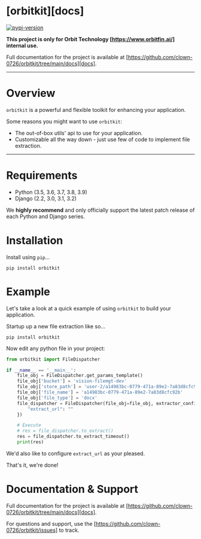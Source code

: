 # [orbitkit][docs]

[![pypi-version]][pypi]

**This project is only for Orbit Technology [https://www.orbitfin.ai/] internal use.**

Full documentation for the project is available at [https://github.com/clown-0726/orbitkit/tree/main/docs][docs].

---

# Overview

`orbitkit` is a powerful and flexible toolkit for enhancing your application.

Some reasons you might want to use `orbitkit`:

* The out-of-box utils' api to use for your application.
* Customizable all the way down - just use few of code to implement file extraction.

----

# Requirements

* Python (3.5, 3.6, 3.7, 3.8, 3.9)
* Django (2.2, 3.0, 3.1, 3.2)

We **highly recommend** and only officially support the latest patch release of
each Python and Django series.

# Installation

Install using `pip`...
```
pip install orbitkit
```

# Example

Let's take a look at a quick example of using `orbitkit` to build your application.

Startup up a new file extraction like so...
```
pip install orbitkit
```

Now edit any python file in your project:

```python
from orbitkit import FileDispatcher

if __name__ == '__main__':
    file_obj = FileDispatcher.get_params_template()
    file_obj['bucket'] = 'vision-filemgt-dev'
    file_obj['store_path'] = 'user-2/a14983bc-0779-471a-89e2-7a83d8cfc92b.docx'
    file_obj['file_name'] = 'a14983bc-0779-471a-89e2-7a83d8cfc92b'
    file_obj['file_type'] = 'docx'
    file_dispatcher = FileDispatcher(file_obj=file_obj, extractor_config={
        "extract_url": ""
    })

    # Execute
    # res = file_dispatcher.to_extract()
    res = file_dispatcher.to_extract_timeout()
    print(res)

```

We'd also like to configure `extract_url` as your pleased.

That's it, we're done!

# Documentation & Support

Full documentation for the project is available at [https://github.com/clown-0726/orbitkit/tree/main/docs][docs].

For questions and support, use the [https://github.com/clown-0726/orbitkit/issues] to track.

[pypi-version]: https://img.shields.io/pypi/v/orbitkit.svg
[pypi]: https://pypi.org/project/orbitkit/
